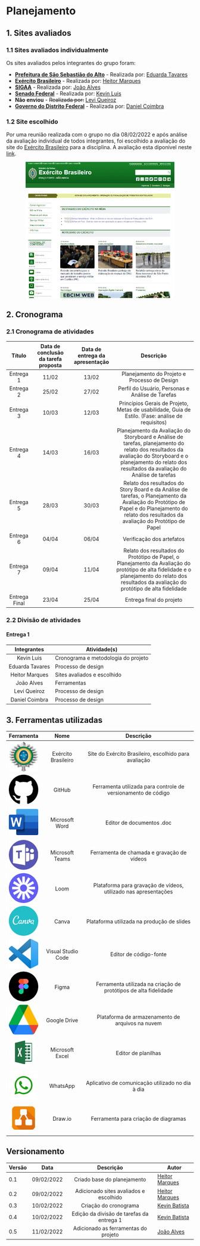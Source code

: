 # Planejamento

## 1. Sites avaliados
### 1.1 Sites avaliados individualmente
Os sites avaliados pelos integrantes do grupo foram:<br>

- [**Prefeitura de São Sebastião do Alto**](http://ssalto.rj.gov.br/) - Realizada por: [Eduarda Tavares](https://github.com/erteduarda)<br>
- [**Exército Brasileiro**](https://www.eb.mil.br/) - Realizada por: [Heitor Marques](https://github.com/heitormsb)<br>
- [**SIGAA**](http://sig.unb.br/) -  Realizada por: [João Alves](https://github.com/Joaoaalves)<br>
- [**Senado Federal**](https://www12.senado.leg.br/hpsenado) -  Realizada por: [Kevin Luis](https://github.com/k3vin-batista)<br>
- **Não enviou** -  <s>Realizada por:</s> [Levi Queiroz](https://github.com/LeviQ27)<br>
- [**Governo do Distrito Federal**](http://www.df.gov.br/) -  Realizada por: [Daniel Coimbra](https://github.com/DanielCoimbra)<br>


### 1.2 Site escolhido
Por uma reunião realizada com o grupo no dia 08/02/2022 e após análise da avaliação individual de todos integrantes, foi escolhido a avaliação do site do [Exército Brasileiro](https://www.eb.mil.br/) para a disciplina. A avaliação esta diponivel neste [link](https://docs.google.com/document/d/1emHM_Uok_XaT4gulwMliECSgZbMmppMcVZiRdROFzJY/edit?usp=sharing).  
<center><img src="../img/eb_site.png" width="400px"></center>

## 2. Cronograma
### 2.1 Cronograma de atividades
|Título|Data de conclusão da tarefa proposta|Data de entrega da apresentação|Descrição|
|:----------:|:-----------------------------:|:-----------------:|:--------------:|
|Entrega 1|11/02|13/02|Planejamento do Projeto e Processo de Design|
|Entrega 2|25/02|27/02|Perfil do Usuário, Personas e Análise de Tarefas|
|Entrega 3|10/03|12/03|Princípios Gerais de Projeto, Metas de usabilidade, Guia de Estilo. (Fase: análise de requisitos)|
|Entrega 4|14/03|16/03|Planejamento da Avaliação do Storyboard e Análise de tarefas, planejamento do relato dos resultados da avaliação do Storyboard e o planejamento do relato dos resultados da avaliação do Análise de tarefas|
|Entrega 5|28/03|30/03|Relato dos resultados do Story Board e da Análise de tarefas, o Planejamento da Avaliação do Protótipo de Papel e do Planejamento do relato dos resultados da avaliação do Protótipo de Papel|
|Entrega 6|04/04|06/04|Verificação dos artefatos|
|Entrega 7|09/04|11/04|Relato dos resultados do Protótipo de Papel, o Planejamento da Avaliação do protótipo de alta fidelidade e o planejamento do relato dos resultados da avaliação do protótipo de alta fidelidade|
|Entrega Final|23/04|25/04|Entrega final do projeto|  

### 2.2 Divisão de atividades 
#### Entrega 1
|    Integrantes    |      Atividade(s)      |
| :--------: | ------------- |
| Kevin Luis | Cronograma e metodologia do projeto |
| Eduarda Tavares | Processo de design |
| Heitor Marques | Sites avaliados e escolhido |
| João Alves | Ferramentas |
| Levi Queiroz | Processo de design |
| Daniel Coimbra | Processo de design |



## 3. Ferramentas utilizadas
| Ferramenta | Nome | Descrição |
|:--:|:--:|:--:|
|<img width="80px" height="80px" src="../assets/icons/eb.png" alt="Exército Brasileiro">       | Exército Brasileiro | Site do Exército Brasileiro, escolhido para avaliação |
|<img width="80px" height="80px" src="../assets/icons/github.png" alt="GitHub">                | GitHub | Ferramenta utilizada para controle de versionamento de código |
|<img width="80px" height="80px" src="../assets/icons/word.png" alt="Microsoft Word">          | Microsoft Word|Editor de documentos .doc|
|<img width="80px" height="80px" src="../assets/icons/teams.png" alt="Microsoft Teams">        | Microsoft Teams|Ferramenta de chamada e gravação de vídeos|
|<img width="80px" height="80px" src="../assets/icons/loom.png" alt="Loom">                    | Loom | Plataforma para gravação de vídeos, utilizado nas apresentações |
|<img width="80px" height="80px" src="../assets/icons/canva.png" alt="Canva">                  | Canva|Plataforma utilizada na produção de slides|
|<img width="80px" height="80px" src="../assets/icons/vscode.png" alt="VSCode">                | Visual Studio Code | Editor de código-fonte |
|<img width="80px" height="80px" style="border-radius:80px;" src="../assets/icons/figma.png" alt="Figma">                  | Figma|Ferramenta utilizada na criação de protótipos de alta fidelidade |
|<img width="80px" height="80px" src="../assets/icons/drive.png" alt="Drive">                  | Google Drive | Plataforma de armazenamento de arquivos na nuvem |
|<img width="80px" height="80px" style="border-radius:80px;" src="../assets/icons/excel.jpg" alt="Excel">                  | Microsoft Excel | Editor de planilhas |
|<img width="80px" height="80px" src="../assets/icons/whatsapp.png" alt="WhatsApp">            | WhatsApp | Aplicativo de comunicação utilizado no dia à dia |
|<img width="80px" height="80px" style="border-radius:80px;" src="../assets/icons/drawio.jpg" alt="Draw Io">               | Draw.io  | Ferramenta para criação de diagramas |


## Versionamento

|Versão|Data|Descrição|Autor|
|------|----|:---------:|-----|
|0.1|09/02/2022|Criado base do planejamento|[Heitor Marques](github.com/heitormsb)|
|0.2|09/02/2022|Adicionado sites avaliados e escolhido|[Heitor Marques](github.com/heitormsb)|
|0.3|10/02/2022| Criação do cronograma | [Kevin Batista](https://github.com/k3vin-batista) |
|0.4|10/02/2022| Edição da divisão de tarefas da entrega 1 | [Kevin Batista](https://github.com/k3vin-batista) |
|0.5|11/02/2022| Adicionado as ferramentas do projeto | [João Alves](https://github.com/Joaoaalves) |
